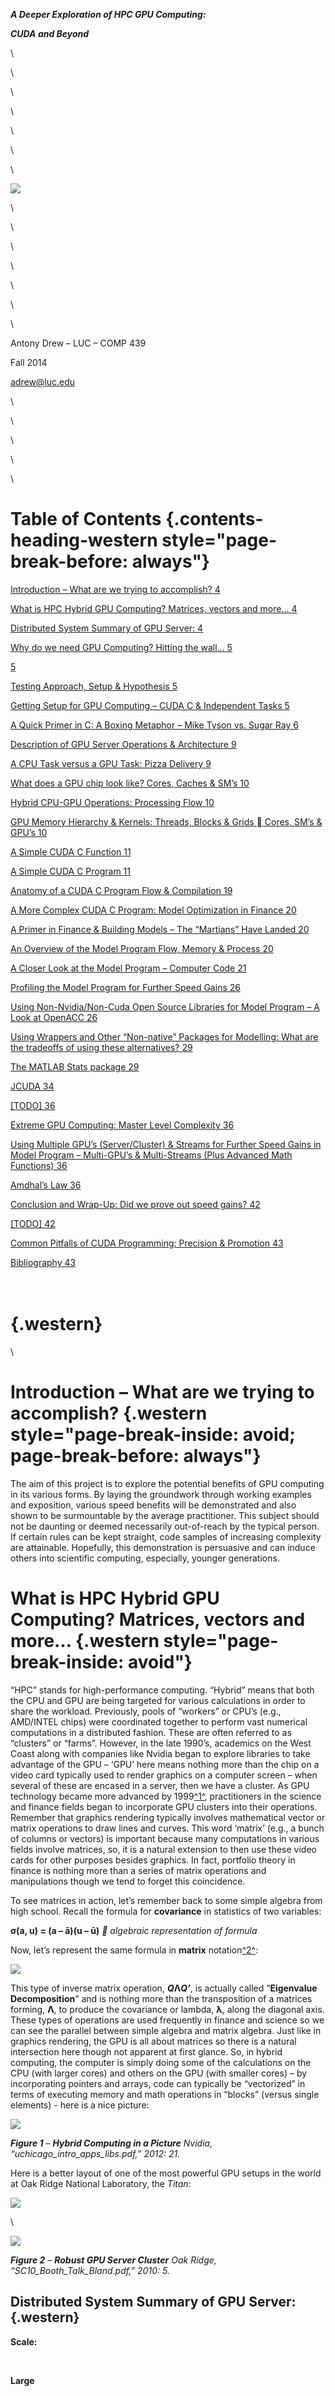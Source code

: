 ***A Deeper Exploration of HPC GPU Computing:***

***CUDA and Beyond***

\

\

\

\

\

\

\

![](COMP439_DREW_Midterm_html_m76626c43.gif)

\

\

\

\

\

\

\

Antony Drew – LUC – COMP 439

Fall 2014

<adrew@luc.edu>

\

\

\

\

\

Table of Contents {.contents-heading-western style="page-break-before: always"}
=================

<div id="Table of Contents1" dir="LTR">

[Introduction – What are we trying to accomplish?
4](#__RefHeading__4226_102278096)

[What is HPC Hybrid GPU Computing? Matrices, vectors and more…
4](#__RefHeading__4228_102278096)

[Distributed System Summary of GPU Server:
4](#__RefHeading__4230_102278096)

[Why do we need GPU Computing? Hitting the wall…
5](#__RefHeading__4232_102278096)

[5](#__RefHeading__4234_102278096)

[Testing Approach, Setup & Hypothesis 5](#__RefHeading__4236_102278096)

[Getting Setup for GPU Computing – CUDA C & Independent Tasks
5](#__RefHeading__4238_102278096)

[A Quick Primer in C: A Boxing Metaphor – Mike Tyson vs. Sugar Ray
6](#__RefHeading__4240_102278096)

[Description of GPU Server Operations & Architecture
9](#__RefHeading__4242_102278096)

[A CPU Task versus a GPU Task: Pizza Delivery
9](#__RefHeading__4244_102278096)

[What does a GPU chip look like? Cores, Caches & SM’s
10](#__RefHeading__4246_102278096)

[Hybrid CPU-GPU Operations: Processing Flow
10](#__RefHeading__4248_102278096)

[GPU Memory Hierarchy & Kernels: Threads, Blocks & Grids  Cores, SM’s &
GPU’s 10](#__RefHeading__4250_102278096)

[A Simple CUDA C Function 11](#__RefHeading__4252_102278096)

[A Simple CUDA C Program 11](#__RefHeading__4254_102278096)

[Anatomy of a CUDA C Program Flow & Compilation
19](#__RefHeading__4256_102278096)

[A More Complex CUDA C Program: Model Optimization in Finance
20](#__RefHeading__4258_102278096)

[A Primer in Finance & Building Models – The “Martians” Have Landed
20](#__RefHeading__4260_102278096)

[An Overview of the Model Program Flow, Memory & Process
20](#__RefHeading__4262_102278096)

[A Closer Look at the Model Program – Computer Code
21](#__RefHeading__4264_102278096)

[Profiling the Model Program for Further Speed Gains
26](#__RefHeading__4266_102278096)

[Using Non-Nvidia/Non-Cuda Open Source Libraries for Model Program – A
Look at OpenACC 26](#__RefHeading__4268_102278096)

[Using Wrappers and Other “Non-native” Packages for Modelling: What are
the tradeoffs of using these alternatives?
29](#__RefHeading__4270_102278096)

[The MATLAB Stats package 29](#__RefHeading__4272_102278096)

[JCUDA 34](#__RefHeading__4274_102278096)

[[TODO] 36](#__RefHeading__4276_102278096)

[Extreme GPU Computing: Master Level Complexity
36](#__RefHeading__4278_102278096)

[Using Multiple GPU’s (Server/Cluster) & Streams for Further Speed Gains
in Model Program – Multi-GPU’s & Multi-Streams (Plus Advanced Math
Functions) 36](#__RefHeading__4280_102278096)

[Amdhal’s Law 36](#__RefHeading__4282_102278096)

[Conclusion and Wrap-Up: Did we prove out speed gains?
42](#__RefHeading__4284_102278096)

[[TODO] 42](#__RefHeading__4286_102278096)

[Common Pitfalls of CUDA Programming: Precision & Promotion
43](#__RefHeading__4288_102278096)

[Bibliography 43](#__RefHeading__4290_102278096)

</div>

\
 {.western}
=

\

Introduction – What are we trying to accomplish? {.western style="page-break-inside: avoid; page-break-before: always"}
================================================

The aim of this project is to explore the potential benefits of GPU
computing in its various forms. By laying the groundwork through working
examples and exposition, various speed benefits will be demonstrated and
also shown to be surmountable by the average practitioner. This subject
should not be daunting or deemed necessarily out-of-reach by the typical
person. If certain rules can be kept straight, code samples of
increasing complexity are attainable. Hopefully, this demonstration is
persuasive and can induce others into scientific computing, especially,
younger generations.

What is HPC Hybrid GPU Computing? Matrices, vectors and more… {.western style="page-break-inside: avoid"}
=============================================================

“HPC” stands for high-performance computing. “Hybrid” means that both
the CPU and GPU are being targeted for various calculations in order to
share the workload. Previously, pools of “workers” or CPU’s (e.g.,
AMD/INTEL chips) were coordinated together to perform vast numerical
computations in a distributed fashion. These are often referred to as
“clusters” or “farms”. However, in the late 1990’s, academics on the
West Coast along with companies like Nvidia began to explore libraries
to take advantage of the GPU – ‘GPU’ here means nothing more than the
chip on a video card typically used to render graphics on a computer
screen – when several of these are encased in a server, then we have a
cluster. As GPU technology became more advanced by
1999[^1^](#sdfootnote1sym), practitioners in the science and finance
fields began to incorporate GPU clusters into their operations. Remember
that graphics rendering typically involves mathematical vector or matrix
operations to draw lines and curves. This word ‘matrix’ (e.g., a bunch
of columns or vectors) is important because many computations in various
fields involve matrices, so, it is a natural extension to then use these
video cards for other purposes besides graphics. In fact, portfolio
theory in finance is nothing more than a series of matrix operations and
manipulations though we tend to forget this coincidence.

To see matrices in action, let’s remember back to some simple algebra
from high school. Recall the formula for **covariance** in statistics of
two variables:

**σ(a, u) = (a – ā)(u – ū)** * algebraic representation of formula*

Now, let’s represent the same formula in **matrix**
notation[^2^](#sdfootnote2sym):

![](COMP439_DREW_Midterm_html_m18476f93.gif)

This type of inverse matrix operation, ***Q*****Λ*****Q’***, is actually
called “**Eigenvalue Decomposition**” and is nothing more than the
transposition of a matrices forming, **Λ**, to produce the covariance or
lambda, **λ**, along the diagonal axis. These types of operations are
used frequently in finance and science so we can see the parallel
between simple algebra and matrix algebra. Just like in graphics
rendering, the GPU is all about matrices so there is a natural
intersection here though not apparent at first glance. So, in hybrid
computing, the computer is simply doing some of the calculations on the
CPU (with larger cores) and others on the GPU (with smaller cores) – by
incorporating pointers and arrays, code can typically be “vectorized” in
terms of executing memory and math operations in “blocks” (versus single
elements) - here is a nice picture:

![](COMP439_DREW_Midterm_html_58eab4ff.gif)

***Figure 1*** *–* ***Hybrid Computing in a Picture*** *Nvidia,
“uchicago\_intro\_apps\_libs.pdf,” 2012: 21.*

Here is a better layout of one of the most powerful GPU setups in the
world at Oak Ridge National Laboratory, the *Titan*:

![](COMP439_DREW_Midterm_html_6e578e61.gif)

\

![](COMP439_DREW_Midterm_html_m6035be14.gif)

***Figure 2*** *–* ***Robust GPU Server Cluster*** *Oak Ridge,
“SC10\_Booth\_Talk\_Bland.pdf,” 2010: 5.*

Distributed System Summary of GPU Server: {.western}
-----------------------------------------

**Scale:**

 

**Large**

 

 

 

 

 

 

 

 

 

 

 

 

 

**Heterogeneity:**

 

**Radically Diverse**

 

 

 

 

 

 

 

 

 

 

 

 

**Openness:**

 

**Mixed/Challenging - SSH/Tunneling (secure)**

 

 

 

 

 

 

 

 

 

**QOS:**

 

**Mixed/Challenging**

 

 

 

 

 

 

 

 

 

 

 

 

**Storage:**

 

**Distributed File System; DSM (Shared Memory) Async/Sync**

 

 

 

 

 

 

 

 

**Communication:**

 

**IPC - Message Passing**

 

 

 

 

 

 

 

 

 

 

 

**Network:**

 

**Physical Servers; WAN - SSH/Tunneling Access**

 

\

Why do we need GPU Computing? Hitting the wall… {.western style="page-break-inside: avoid"}
===============================================

As modern scientific research becomes more complex incorporating ever
larger data sets, the classic CPU-centric paradigm runs out of computing
resources. Before GPU computing, programs using intensive computation
might take several days to finish running and calculating the results.
If we were dependent on those results before specifying the next
iteration of a model for testing purposes, we literally had to wait
until proceeding further with research. Think about the wasted time of
such a process. With hybrid computing, we can now get results back in a
matter of hours or even minutes – some firms are even calculating and
executing complex operations in milliseconds/microseconds. These firms
were literally hitting a wall in terms of speed and so needed other
alternatives. GPU computing is massively parallel and scalable and can
speed up applications by 2X to 100X. If you have enough resources and
hardware, you can keep reducing computation time by adding more GPU’s.
This does cost a lot of money, however, and some firms spend tens of
millions of dollars on hardware including both CPU and GPU clusters
(e.g., collocated servers). Remember that a GPU is full of thousands of
smaller cores whereas the CPU has fewer, but larger cores. Think of it
as many little bicycles versus fewer large trucks. However, for certain
tasks, the CPU simply cannot keep up with the GPU. Typically, relative
performance between the CPU and GPU is measured in the amount of
single-and-double precision operations per second (FLOPS). The next
chart shows how fast the divergence in speed is progressing towards a
100X advantage by 2021:

\

![](COMP439_DREW_Midterm_html_m5c6805b3.gif)

***Figure 3*** *–* ***GPU versus CPU*** *Nvidia, 2012: 6.*

![](COMP439_DREW_Midterm_html_345bb6f6.gif)

***Figure 4*** *–* ***Organizations Using GPU for Speed*** *Nvidia,
2012: 7.*

![](COMP439_DREW_Midterm_html_m4569a52d.gif)

***Figure 5*** *–* ***Single versus Double Precision Yields More Gains
in Speed*** *Nvidia, 2012: 8.*

![](COMP439_DREW_Midterm_html_m6a07e43b.gif) {.western style="page-break-inside: avoid"}
============================================

***Figure 6*** *–* ***Evolution of HPC Networks from CPU to GPU*** *Oak
Ridge, “SC10\_Booth\_Talk\_Bland.pdf,” 2010: 6.*

\

Testing Approach, Setup & Hypothesis {.western style="page-break-inside: avoid"}
====================================

The goal is prove out the speed gains from GPU computing by designing
and running a complex program across several platforms. This program
will involve large data sets and complex math operations (see financial
modelling section below for the exact test design). Since this study
involves distributed systems, the program MUST compile and run on a
non-local GPU server cluster (and not simply at home on a single GPU
setup) – getting code to run on foreign, unfamiliar hardware is a
difficult challenge. We will then employ heuristics like timers to
measure the speed across various platforms. To recap, here is a brief
overview of the test:

1.  *Design a complex program (multi-streams, threads and GPUs) in C/C++
    and make it run on CPU and GPU server (LUC TESLA)*

2.  *Then test variations of the this same program in other
    languages/platforms such as JCUDA, OpenACC/MP & MATLAB [TODO]*

3.  *Keep track of ALL CPU-only and GPU results to determine conclusion
    [TODO]*

Getting Setup for GPU Computing – CUDA C & Independent Tasks {.western}
------------------------------------------------------------

\

Because the early pioneers of GPU computing worked in C/C++, this means
that we need to use either C/C++ for the most robust programming in
order to take full advantage of the GPU’s capabilities. C++ is an
object-oriented extension of the C language – they are similar though C
is probably used more often in GPU programming. There are several typed
of libraries (or DLL’s) that are full of GPU functionality, but the
oldest and most powerful one is made by Nvidia and is referred to as
“CUDA”. Because Nvidia maintains this library, they also require that an
Nvidia video card be used to take advantage of CUDA. It does not have to
be this way, but they made it this way for business reasons so that they
can sell more product. There are some other alternatives that will be
explored later on such as “Open ACC” and various “wrappers” like JCUDA,
but let’s start with CUDA since it has the most developed functionality.
So, we will need the following to explore CUDA C GPU programming:

-   A laptop or desktop with an Nvidia video card or GPU – powerful
    desktops are typically easier to work with here

-   Install Nvidia SDK Toolkit and Drivers – available here:
    <https://developer.nvidia.com/cuda-downloads> – choose either a
    Windows (**Visual Studio** IDE) or Linux (**Eclipse** IDE) setup

-   To see the “**trade-off**” between regular (CPU) computing and
    hybrid GPU computing, we’ll need to code up several examples in
    C/C++. This means we’ll have to “port” over programs into C/C++ from
    other languages with which we are more familiar. For example,
    programs in statistics packages like MATLAB, R and MATHEMATICA will
    have to be redone in C which is a lot of work – we will have to make
    a CPU-only version as well as a GPU hybrid version

    -   Specifically, we will be targeting “**FOR NEXT**” loops inside
        code to make operations run in **parallel** on the GPU. This
        means operations must be **independent** – no **recursive**
        functions or array indexing of [**i-1**]. If we need to “look
        back”, then we must use other functions to offset arrays by
        [i-1] in order to “trick” the computer in thinking that it is
        looking at today’s value or element [i]. It’s also good to use
        **single** versus **double** precision whenever possible since
        the CPU is optimized for double while the GPU is optimized for
        **single** (or float)

A Quick Primer in C: A Boxing Metaphor – Mike Tyson vs. Sugar Ray {.western}
-----------------------------------------------------------------

Some of the younger generations can get anxious when they hear “C/C++”.
This might be due to the perception that C/C++ can be harder to learn
due to “pointers”. Pointers and more specifically, pointers-to-arrays,
are very powerful tools that allow for rapid processing via
vectorization. Let’s focus on C here since this is what we’ll
predominantly use for this study. With its pointers, C is a minimalist
and “muscle-bound” programming language. In boxing terms, C is a lot
like the former boxer, Mike Tyson. Tyson did not have a “pretty” boxing
style, but was a short, powerful man that wasted no energy in his
punching technique – he had a brutally direct technique that was
centered right at his opponents. The C language is a lot like this and
is procedural rather than “OOP”. There are not a lot of extras or
“frills” in C or even pre-made libraries. When you use C, you have to
manage the dynamic memory of pointers and code up most of your own
functions even for simple calculations such as variance and moving
averages. This can seem like a pain in the neck, but this process
ensures that you really understand what you are trying to do as well as
the tools you are using to accomplish the task at hand. Many users use
pre-built functions like “**variance**” in statistics programs without
even knowing they are using “**sample variance**” (which has “N-1” in
the denominator) – when you’re forced to code this up yourself, you’ll
quickly find out something is wrong if you don’t make this adjustment in
the denominator. So, in the right hands, C is a lethal weapon. Let’s
also remember that many engineering programs in aerospace still run on C
which is over 50 years old at this point in time. That’s right – many
missile and radar systems still run on C and it is still widely used in
the defense industry. In fact, Boeing has its own version/extension of
C.

On the other hand, .NET and scripting languages are probably more
popular with younger folks. For example, let’s consider C\#/.NET in
which various operations like memory management are taken care of
“behind the scenes” via “garbage collection”. There are also many
libraries that can be easily referenced in C\#. C\# is an
intermediate-level language with “JIT” compilation versus C. In C, very
little is done ‘behind the scenes’ for us, so we must specify what we
want and also pass by reference. But because of this as well as it being
a “native” language, C can run very fast. So, C\#/.NET is more like the
graceful former boxer, Sugar Ray Leonard, who used to bob-and-weave and
dancing around his opponents. OOP languages like C\# also allow us to be
very organized since we can create our own classes and group functions
by classes. In C, we cannot create our own classes, but are bound by
“built-in” classes like structures, instead. So, there is certainly a
kind of beauty or creativity which we cannot really capture in C. All
these classes take up space and resources at some point, however, which
is another reason why C runs quickly due to limited overhead. As with
things, there are trade-offs between programming languages, but here C
is really useful since we are concerned with **maximizing** speed in GPU
computing via vectorization.

Let’s work through a simple example using pointers so we can see the
true power of C. When doing computation, we typically have variables of
varying size which are like columns in an Excel spreadsheet. Thinking
back to matrices, think of these variables as “vectors” – a matrix is
nothing more than a bunch of columns or vectors (e.g., a “grid” in
Excel). Here is typically what happens in C computation:

-   Declare a **pointer** to an array for an unknown variable (of
    varying size) or ‘**vector**’ in the **main** program – it is proper
    syntax to use the “indirection” operator or asterisk “\*” here like
    “**double \*var**” – by doing this, we are allowing for
    “**vectorization**” of code so that memory and math operations can
    be done in blocks rather than element-by-element

-   Allocate space in memory for the variable via MALLOC or CALLOC like
    “**var=(double\*) calloc(length,sizeof(double))”**

-   Pass this variable by reference to the function call like
    “**function(var)**” – there is **no** “\*” here since we are passing
    by reference

    -   In the formal declaration and definition of the function, we
        must use “\*” like “**void function(double \*var)**”

    -   Once **within** the function definition, we can then refer to an
        instance of the variable as **var[i]** using the typical index
        notation since the C-compiler makes no distinction between a
        pointer pointing to the first element of an array versus an
        array, itself[^3^](#sdfootnote3sym) – that is, the C-compiler
        will always convert an array to a pointer of the same type for a
        function [array] variable (without you knowing about it)

        -   Since C does not check “**bounds**” before running (like in
            C\#/.NET), we must be careful to not to loop past the end of
            the length of the variable

-   Finally, after calling the function and getting the results back, we
    **must** “free up” the memory we allocated using “**free var**” –
    there is **no** “\*” here since we are referring to the **address**
    like in all memory operations - if we forget to do this, our
    computer will start running out of memory as it eats into
    more-and-more virtual “soft” memory and so other
    programs/applications will slow down in performance (e.g., a memory
    “**leak**”) – it’s best to run a C-program in “**debug**” mode so
    that we eventually get a warning here, instead

-   That’s it – we just keep repeating this process over-and-over for
    each variable – not so bad as long as we can remember **when** to
    use “\*” before the pointer (e.g., **dereference**)

So, we can intuit the powerful **2-way communication** here between the
main calling routine/program and the specific function – this happens
very **quickly** in C since we are using pointers and passing by
reference. Here is a specific example:

***Exhibit 1 – C-Code Pointer & Function Example** Author, 2013.*

\#include \<stdio.h\>

\#include \<math.h\>

\#include \<io.h\>

\#include \<stdlib.h\>

\#include \<string.h\>

\#include \<float.h\>

\

//forward declaration of function up here before main program

void s\_tr(double \*tr,double \*hi, double \*lo, double \*cl, int n);

\

//start main program

void main (int argc, char \*argv[]){

int i=0;

long numlin;

\

//declare pointer array variables

double \*hi,\*lo,\*cl,\*tr;

\

char source[60],line[100];

FILE \*fin;

\

//open file of market data

sprintf(source,"c:\\\\data\\\\%s.dat",argv[1]);

fin=f\_openr(source);

numlin=f\_line(fin);

\

//allocate memory for pointer array variables

hi=(double\*) calloc(numlin+1,sizeof(double));

lo=(double\*) calloc(numlin+1,sizeof(double));

cl=(double\*) calloc(numlin+1,sizeof(double));

tr=(double\*) calloc(numlin+1,sizeof(double));

\

//read in data from file

while(fgets(line,100,fin)\>0){

sscanf(line,"%\*s %\*s %lf %lf %lf",&hi[i],&lo[i],&cl[i++]);}

\

//close file

f\_close(source,fin);

\

//call function - pass by reference

s\_tr(tr,hi,lo,cl,i);

\

//free memory of pointer array variables

free (hi); free (lo); free (cl); free (tr); }

\

//define function down here

void s\_tr(double \*tr,double \*hi, double \*lo, double \*cl, int nday){

double m1,m2,m3,m4; int i;

\

for(i=1;i\<nday;i++){

m1=abs(hi[i]-lo[i]);

m2=abs(hi[i]-cl[i-1]);

m3=abs(cl[i-1]-lo[i]);

m4=max(m1,m2);

tr[i]=max(m4,m3);}

return; }

\

*<https://bitbucket.org/adrew/gpu/commits/527fc01520b6fb16c5a27053ccea6739>*

Description of GPU Server Operations & Architecture {.western style="page-break-inside: avoid"}
===================================================

A CPU Task versus a GPU Task: Pizza Delivery {.western}
--------------------------------------------

\

CPU cores resemble large trucks compared to smaller GPU cores. Again, it
is helpful to think this dichotomy as trucks versus motorcycles. The CPU
is good for large, sequential operations. Most programs are not
programmed to enable multi-threading on the CPU so it is fair to say
that the CPU goes about its work in non-parallel fashion bouncing around
from task-to-task. On the other hand, the GPU is designed inherently for
parallelism. If we imagine pizza delivery in a neighborhood, the CPU
would deliver a pizza to one house and then move on to the next. The GPU
would send out many smaller messengers simultaneously to multiple houses
via its smaller cores, however, which is why operations must be
**independent**. The next few slides show this pictorially:
![](COMP439_DREW_Midterm_html_405a59b8.gif)

***Figure 7*** *–* ***A Typical CPU Operation*** *Nvidia, 2012: 10.*

![](COMP439_DREW_Midterm_html_md664e74.gif)

***Figure 8*** *–* ***A Typical GPU Operation*** *Nvidia, 2012: 11.*

What does a GPU chip look like? Cores, Caches & SM’s {.western}
----------------------------------------------------

A GPU is largely made up of cores, caches and streaming multiprocessors
(SM’s). Namely, thousands of cores are divided up into blocks on SM’s –
an SM is essentially a mini “brain” on the chip – all the SM’s added
together make up the entire ‘brain’ or chip. Furthermore, each SM has
memory caches and registers. A picture is necessary here – there are 32
cores per SM on this GPU:

\

![](COMP439_DREW_Midterm_html_4dbd55.gif)

***Figure 9*** *–* ***GPU Architecture*** *Nvidia, 2012: 29.*

Hybrid CPU-GPU Operations: Processing Flow {.western}
------------------------------------------

The next 3 charts demonstrate how the CPU and GPU interact when
processing hybrid functions or operations - CPU contents are copied to
GPU DRAM, the GPU does calculations via SM’s and then GPU contents are
copied back to CPU:

\

![](COMP439_DREW_Midterm_html_m70512e97.gif)

***Figure 10*** *–* ***A Typical Hybrid CPU-GPU Operation: CPU-to-GPU***
*Nvidia, 2012: 24.*

![](COMP439_DREW_Midterm_html_m74c89b9f.gif)

***Figure 11*** *–* ***A Typical Hybrid CPU-GPU Operation: GPU
calculations via SM’s*** *Nvidia, 2012: 25.*

![](COMP439_DREW_Midterm_html_147812c0.gif)

***Figure 12*** *–* ***A Typical Hybrid CPU-GPU Operation: GPU-to-CPU***
*Nvidia, 2012: 26.*

\

GPU Memory Hierarchy & Kernels: Threads, Blocks & Grids  Cores, SM’s & GPU’s {.western}
-----------------------------------------------------------------------------

GPU memory breaks down into threads stored by registers in local memory.
Groups of threads then make up blocks stored in shared memory. Blocks
then make up grids which encompass global memory. In terms of kernel or
function execution, threads map to cores while blocks map to SM’s.
Finally, grids can take up the entirety of the GPU or even multiple
GPU’s via multi-streaming, concurrent execution – these 2 slides show it
best: ![](COMP439_DREW_Midterm_html_4ceed158.gif)

***Figure 13*** *–* ***GPU Memory Hierarchy*** *Nvidia, 2012: 27.*

\

\

\

\

![](COMP439_DREW_Midterm_html_m62ab93bf.gif)

***Figure 14*** *–* ***GPU Kernel Execution*** *Nvidia, 2012: 43.*

A Simple CUDA C Function {.western}
------------------------

The simple function from Nvidia shows the difference between C code and
CUDA C – CUDA C is just an extension of C with some additional syntax –
the CUDA C compiler is called “NVCC” and is very similar to the standard
C compiler. They are similar except the way they declare and call
functions as well as memory allocation. In CUDA C, you typically use
“**\_global\_ void**” rather than just “**void**” to declare a function.
Also, you must use the triple chevron **“\<\<\< blocks,
threads \>\>\>**” to call a CUDA function. Lastly, you cannot use
“**calloc**” to allocate memory to GPU-related variables – you must use
“**malloc**” instead:

\

\

\

![](COMP439_DREW_Midterm_html_m69f9091.gif)

***Figure 15*** *–* ***C Function versus CUDA C Function*** *Nvidia,
2012: 34.*

A Simple CUDA C Program {.western}
-----------------------

In the following CUDA C program, we’re simply going to make a CUDA
function that adds the number 10 to each subsequent iteration of a
variable. We’ll then call that function in the **main** program and
print the results to the console. There are two versions here – one
without error trapping as well as the same version showing how to trap
CUDA errors – it is the same basic program, overall:

\

\

\

\

\

\

***Exhibit 2 – Simple CUDA C Program** Author, 2013.*

\#include \<stdio.h\>

\

// For the CUDA runtime library/routines (prefixed with "cuda\_") - must
include this file

\#include \<cuda\_runtime.h\>

\

/\* CUDA Kernel Device code

\* Computes the vector addition of 10 to each iteration i \*/

\_\_global\_\_ void kernelTest(int\* i, int length){

\

unsigned int tid = blockIdx.x\*blockDim.x + threadIdx.x;

\

if(tid \< length)

i[tid] = i[tid] + 10;}

\

/\* This is the main routine which declares and initializes the integer
vector, moves it to the device, launches kernel

\* brings the result vector back to host and dumps it on the
console. \*/

int main(){

//declare pointer and allocate memory for host CPU variable - must use
MALLOC or CudaHostAlloc here

int length = 100;

int\* i = (int\*)malloc(length\*sizeof(int));

\

//fill CPU variable with values from 1 to 100 via loop

for(int x=0;x\<length;x++)

i[x] = x;

\

//declare pointer and allocate memory for device GPU variable denoted
with "\_d" – must use cudaMalloc here

int\* i\_d;

cudaMalloc((void\*\*)&i\_d,length\*sizeof(int));

\

//copy contents of host CPU variable over to GPU variable on GPU device

cudaMemcpy(i\_d, i, length\*sizeof(int), cudaMemcpyHostToDevice);

\

//designate how many threads and blocks to use on GPU for CUDA function
call/calculation - this depends on each device

dim3 threads; threads.x = 256;

dim3 blocks; blocks.x = (length/threads.x) + 1;

\

//call CUDA C function - note triple chevron syntax

kernelTest\<\<\<threads,blocks\>\>\>(i\_d,length);

//wait for CUDA C function to finish and then copy results from GPU
variable on device back to CPU variable on host – this is a **blocking**
operation and will wait until GPU has finished calc process

cudaMemcpy(i, i\_d, length\*sizeof(int), cudaMemcpyDeviceToHost);

\

//print results of CPU variable to console

for(int x=0;x\<length;x++)

printf("%d\\t",i[x]);

\

//free memory for both CPU and GPU variables/pointers – must use
cudaFree here for GPU variable

free (i); cudaFree (i\_d);

\

//reset GPU device

cudaDeviceReset(); }

\

[*https://bitbucket.org/adrew/gpu/commits/7e8154cf89bfc312adbf899187d89622*](https://bitbucket.org/adrew/gpu/commits/7e8154cf89bfc312adbf899187d89622)

\

\

***Exhibit 3 – Simple CUDA C Program with Error Trapping** Author,
2013.*

\#include \<stdio.h\>

// For the CUDA runtime routines (prefixed with "cuda\_")

\#include \<cuda\_runtime.h\>

\#include \<cuda\_runtime\_api.h\>

\

//CUDA Kernel Device code - Computes the vector addition of 10 to each
iteration i

\_\_global\_\_ void kernelTest(int\* i, int length){

\

unsigned int tid = blockIdx.x\*blockDim.x + threadIdx.x;

\

if(tid \< length)

i[tid] = i[tid] + 10; }

\

/\* This is the main routine which declares and initializes the integer
vector, moves it to the device, launches kernel and brings the result
vector back to host and dumps it on the console. \*/

int main(void){

\

// Error code to check return values for CUDA calls

cudaError\_t err = cudaSuccess;

\

int cumsum[200]={0},x=0;

int length = 100;

printf("[Vector multiplication of %d elements]\\n", length);

\

// Allocate the host input vector A

int\* i = (int\*)malloc(length\*sizeof(int));

\

for(int x=0;x\<length;x++)

i[x] = x;

\

// Allocate the device input vector

int\* i\_d;

err=cudaMalloc((void\*\*)&i\_d,length\*sizeof(int));

\

if (err != cudaSuccess)

{

fprintf(stderr, "Failed to allocate device matrix (error code %s)!\\n",
cudaGetErrorString(err));

exit(EXIT\_FAILURE); }

\

// Copy the host input vector A in host memory to the device input
vectors on GPU

printf("Copy input data from the host memory to the CUDA device\\n");

err = cudaMemcpy(i\_d, i, length\*sizeof(int), cudaMemcpyHostToDevice);

\

if (err != cudaSuccess)

{

fprintf(stderr, "Failed to copy matrix from host to device (error code
%s)!\\n", cudaGetErrorString(err));

exit(EXIT\_FAILURE); }

\

// Launch the Vector Add CUDA Kernel

dim3 threads; threads.x = 256;

dim3 blocks; blocks.x = (length/threads.x) + 1;

kernelTest\<\<\<threads,blocks\>\>\>(i\_d,length);

\

err = cudaGetLastError();

\

if (err != cudaSuccess)

{

fprintf(stderr, "Failed to launch vectorMultiply kernel (error code
%s)!\\n", cudaGetErrorString(err));

exit(EXIT\_FAILURE); }

\

// Copy the device result vector in device memory to the host result
vector

printf("Copy output data from the CUDA device to the host memory\\n");

err = cudaMemcpy(i, i\_d, length\*sizeof(int), cudaMemcpyDeviceToHost);

\

if (err != cudaSuccess)

{

fprintf(stderr, "Failed to copy matrix from device to host (error code
%s)!\\n", cudaGetErrorString(err));

exit(EXIT\_FAILURE); }

\

for(int x=0;x\<length;x++)

printf("%d\\t",i[x]);

\

// Verify that the result vector is correct

for (int x = 1; x \<= length; ++x)

{

cumsum[x] = cumsum[x-1]+i[x]; }

\

if (cumsum[length-1]+i[0] != 5950)

{

fprintf(stderr,"Result verification failed at element %i!\\n",
cumsum[length-1]);

exit(EXIT\_FAILURE); }

// Free host and device memory

free(i); cudaFree(i\_d);

// Reset the device and exit

err = cudaDeviceReset();

\

if (err != cudaSuccess)

{

fprintf(stderr, "Failed to deinitialize the device! error=%s\\n",
cudaGetErrorString(err));

exit(EXIT\_FAILURE); }

\

printf("Done\\n");

return; }

\

*<https://bitbucket.org/adrew/gpu/commits/5f9cb20212fa6ac372e9d71954491309c60ef984>*

\

\

\

\

\

\

\

\

\

\

\

\

Anatomy of a CUDA C Program Flow & Compilation {.western}
----------------------------------------------

These slides simply depict what occurred in the previous CUDA C program:

![](COMP439_DREW_Midterm_html_m1d71c130.gif)

***Figure 16*** *–* ***Anatomy of CUDA C Program*** *Nvidia, 2012: 32.*
![](COMP439_DREW_Midterm_html_5218f4a1.gif)

***Figure 17*** *–* ***Compilation of CUDA C Program*** *Nvidia, 2012:
33.*

\

A More Complex CUDA C Program: Model Optimization in Finance {.western style="page-break-inside: avoid"}
============================================================

A Primer in Finance & Building Models – The “Martians” Have Landed {.western}
------------------------------------------------------------------

The CUDA functions and programs demonstrated so far are simple in
nature. This is well and good, but we really want to test how CUDA can
speed up a more complex program. In science and finance, we are often
dealing with models of the world and trying to speed up intensive
computations. To do this, we should build a simple model that has many
iterations and calculations and run it on the CPU (via C) as well as on
the GPU (via CUDA C). We want to determine the benefits of using the
CPU, alone, as well as using the CPU along with the GPU in hybrid
fashion. We will build a trading model in finance in C as well as CUDA
C, so, there will be two versions here. Finance may not be socially
useful, but it is still intellectually challenging since “beating” the
market on a risk-adjusted, consistent basis is very difficult to do
without cheating – we are simply using our brains and probability theory
here instead of relying on “insider” information or a legalized version
of “front-running” (e.g., high-frequency trading via “flash” quotes).
Some enjoy cross-word puzzles while others enjoy finding patterns in the
market.

Let’s take a step back and think about what a ‘model’ is. It is also
helpful to give a brief primer in finance so the reader has some context
as to what we’re striving to accomplish in this demonstration. A model
is nothing more than a simplistic view of the world that describes some
event. The main components of a model are typically referred to as
“**factors**” or variables. That is, we want to try and find factors
that are helpful in describing some state of the world. We could use the
computer to sift through thousands of potential factors and specify the
relevant variables – this is referred to loosely as “machine learning”
(or data mining) and techniques like neural nets (ANN) and regressions
(PLS) are of this type. However, we could also observe the world and
then specify the factors, ourselves, via experience and then test their
usefulness. That is what we’ll do here.

Models are often described in mathematical form. Thinking back to a
regression equation from grammar school, we could have: **y = X \* w +**
….so, ‘**X**’ is the factor or variable here describing ‘y’ while ‘w’ is
the weight or probability of ‘X’. However, we don’t have use math to
describe our model – we could also use logic or conditional language
such as “***IF X THEN Y…***” – this type of language is intuitive and
well-suited to programming since computer code is also written in
pseudo-language. In finance, we typically mean: ***IF CONDITION X THEN
EXCESS RETURNS ON Y*** (e.g., the implicit modeling or prediction of
RETURNS on a stock or security). So, we are “relaxing” math constraints
here and will describe (and program) our model in conditional language.
This “less” precise approach affords us more flexibility to test
“fuzzier” factors we might not have initially envisioned via the strict
math method. In fact, this type of approach is often referred to as
“fuzzy logic” in that it can be “loose” or imprecise.

Fuzzy logic and set theory was pioneered in the last century by a
brilliant thinker named Kurt Gödel[^4^](#sdfootnote4sym). Many brilliant
thinkers emerged out of the collapsed Austro-Hungarian after World War I
including Gödel and it is important to mention them since most of the
tools we use today were created by them – we owe a collective “tip of
the hat” to this group. These thinkers laid the foundation for modern
math and physics as well as computers. Humorously, this group made up of
the likes of John Von Neumann, Edward Teller and Gödel were often
referred to as the “Martians” since they were considered so smart that
it was if they came from another planet[^5^](#sdfootnote5sym). It could
be argued that modern generations have not come as far since we have not
developed new fields in math or science though we have more to go on via
computing power. Remember also that the last large space operation
occurred in the 1960’s when von Braun and his rocket scientists sent us
to the moon – a remarkable feat considering the limited computing power
at the time compared to nowadays.

In the 1931, Gödel published a set of logical theories including the
“**incompleteness theorem**”. At the time, it was trendy for both
mathematicians and physicists to tinker in philosophy. In fact, thinkers
like Bertrand Russell at Cambridge University were actually trying to
make philosophy a science by applying various rigorous disciplines.
Namely, Russell and several others were trying to create a “perfect”
human language with no ambiguities based on Boolean logic and
mathematics[^6^](#sdfootnote6sym). The idea was that one could represent
linguistic expressions as mathematical conditions with binary (e.g.,
true-or-false) outcomes and, therefore, switch back-and-forth between
the two modes of expression. Today, this endeavor might seem trite or
foolish, but the hope was that a clear language could rid the world of
misunderstanding and suffering. A mathematician, himself, Gödel came
along and “wrecked” this logical quest though Wittgenstein also made
some contributions to the cause. With the “incompleteness theorem”,
Gödel demonstrated how a mathematical function can be logically
constructed in language and vice-versa, but still remain improvable
though simultaneously consistent or rational. So, he demonstrated how
something logical could still end up being circular or incomplete in
some sense (e.g., always lacking or imperfect). The long, formal proof
of this theorem is beyond the scope of this study, but let it suffice
that the two main points are that if a system is consistent or logical,
then it cannot be complete and its axioms cannot be proven within the
system. With one master stroke, Gödel basically pushed “back” math,
physics and philosophy into “grey” space despite the best efforts of
thinkers like Russell to make these disciplines binary or
“black-and-white”. So, Gödel brought back ambiguity and made it “okay”,
so to speak, since he showed that statements that are improvable can
still have meaning or consistency. Since he used both math and language
to illustrate his proof, his findings could not be refuted by
mathematicians and philosophers, alike, which is why they had such
far-reaching implications.

This theme of “greyness” or fuzziness is important because it relates
back to our model in finance. Loosely speaking, the word “fuzzy”
basically implies that something has meaning or usefulness though it is
ambiguous. Mapping this theme into logic or probability theory, “fuzzy”
means that something is not **true** or **false** in a strict sense, but
rather has a degree of truth or consistency between **0** and **1**. So,
a statement has a probability or outcome expressed as an interval or
percentage between the binary levels of 0 and 1. Essentially, fuzzy
logic implies a lack of precision and is a matter of degree or range,
instead, which is very relevant to human language via conditional
statements. It is as if to admit that there is only a “sense” of the
truth in human affairs which are often complex. Imagine someone making a
stock market prediction and framing it as a matter of probability rather
than certainty which seems prudent, since, it is so difficult to make
prognostications about the future. A typical fuzzy statement is the
following: “***Unexpected results of government reports cause big moves
in the stock market***”. Intuitively, this statement seems somewhat true
or meaningful though it is not exactly quantified and, hence, ambiguous.
This is the type of expression or outcome Gödel was trying to describe
in his proof. Now imagine a computer trying to process the statements
“cold, colder, coldest”. Though these words have some “rough” meaning to
humans, computers cannot quantify these expressions unless a range of
temperatures (e.g., a “fuzzy” interval) describing each subset or word
is also supplied. More formally in 1965, Lotfi Zadeh mathematically
described a “fuzzy” set as a pair (**A,m**) where **A** is a set and
**m** : **A  [0,1]**[^7^](#sdfootnote7sym). A fuzzy set or interval of
a continuous function can also be written:
![](COMP439_DREW_Midterm_html_m56b6a5cb.png)<span lang="en">. </span>In
terms of modeling, it’s more useful to think of a fuzzy set in the form
**A** **●** **R = B** where A and B are fuzzy sets and **R** is a fuzzy
“relation” – A ● R stands for the composition A with
R[^8^](#sdfootnote8sym). So, what does this mean? It means that though
sets A and B are originally independent, they might be probabilistically
connected through **R**, the fuzzy relation, by one element in both
sets. It is like saying A and B are independent, but that they could
also be probabilistically related to each other via R – there is a sense
of “fuzziness” or ambiguity here.

Now we have fuzzy logic under our belts, let’s go ahead and specify our
fuzzy model. Note that we will not formally or explicitly define our
model and its factors via math, but do this implicitly, instead, via
language. From observations and experience, we know that financial
markets get interesting at the extremes. What does “extreme” mean? In
terms of price action, this idea pertains to when markets get
**overbought** (e.g., price has risen very high) or **oversold** (e.g.,
price has dropped very low). So, we want to build a simple model that
can give us some insight into what happens when prices reach extremes.
Should we buy on strength or “momentum” when prices are very high and
overbought? Or, should we sell short in a kind of counter-trend or
**mean-reversion** trade? Note that this relates to human behavior to
some degree since people often engage in “crowding” actions akin to
“fear-and-greed” cycles. So, this model will also have a behavioral edge
as well as underpinnings to fuzzy logic.

To discover more, we must first find a way to measure extremes. From
experience, we will use a statistical “trick” or tool called
“**Z-scores**”. A z-score is simply defined as: **z = (a – ā)/σ**. So,
take today’s price for a security and subtract from it a moving-average
price and then divide by the standard deviation (or volatility) of the
time series. At any given time, this measure will tell us how many
standard deviations “**rich**” or “**cheap**” the current price is when
compared to the average price. Sounds simple, but remember that we
already have two parameters of this function – a parameter is simply an
input into a function. Namely, we have **length** and a suitable cutoff
level or fuzzy **range** that defines ‘rich’ or ‘cheap’. So, our trading
rules becomes: **IF Z-SCORE TODAY IS \>= Z-SCORE RANGE THEN BUY** (and
vice-versa for SELL trades). From testing and experience, we happen to
know that “going with the market” (instead of fighting it) yields better
results – so, this type of model will be a **momentum** model since we
are simply reacting to and ‘going with’ the recent trend in prices.
Notice also that we only care about price here – we don’t care about
**exogenous**, fundamental variables like GDP (Gross Domestic Product).
So, we are **keying** off “price action” to make a formulation about
trading on the price of a security – there are no abstract levels of
determination here since we are studying price to take action on price,
itself. This type of model is often referred to as a technical or
price-based model and is **endogenous**.

So, we have a relatively simple model here with one implicit factor
called z-score. However, we’ll need to test various values to determine
the optimal parameters of the model – length and z-score range. This
will involve combinatorial math. Let’s say we have 3 possible inputs for
these 2 parameters: {**1, 2, 3**} for z-score ranges and {**21, 34,
55**} for moving-average lengths – that is **3**^**2**^ combinations or
9 in total. Models can often have 2, 3 or even 4 factors – so we could
easily have **3**^**4**^ or 81 combinations for testing. This means for
each security, we must test **all** combinations over each time period
to find the best one. This is called “**exhaustive** optimization” since
we are testing all combinations – **genetic** optimization is faster,
but there is no guarantee of finding the best result. What is the
‘**best**’ one? In finance, this is often called lambda, **λ**, or the
Sharpe ratio: **μ/σ** (the average return over the time period divided
by the volatility over the same time period). This is not to be confused
with lambda or “half-life” from physics. There is an old joke that if
your math is not good enough, you leave science and go into finance. All
jokes aside, finance does indeed borrow a lot from physics – delta,
gamma, lambda and omega are all used in option trading besides the fact
that the Black-Scholes pricing equation (for options) was derived from
the heat-transfer equation in physics (e.g., Ito’s Lemma). So, we’ll
have to run all these combinations and then store the best combination
for use later in the model for each security. So, 30 securities (though
we could easily have more) multiplied by 9 combinations is a total of
270 optimizations. We can begin to see that the amount of computation is
piling up here.

To add more realism to this model testing, we’ll also have to repeat
this optimization over-and-over for each time period on each security.
So, as we move through time, our optimization process becomes a
“rolling” optimization. We must look “back” and test the best possible
parameter combination and then use that one for the next period forward
to derive unbiased model returns (e.g., “profit-and-loss”) for each
security. The “look back” period is often referred to as an
“**in-sample**” test while the next one forward is called an
“**out-of-sample**” test (e.g., “ex-ante” versus “ex-post”). Remember
that once we’ve found the best parameter combination on a security, we
cannot go back in a time machine and trade off these results – so, we’ll
simply hold these parameters constant and use them for the next period
forward in terms of trading and results. Since this model will be
re-optimizing and **updating** with the market, it is also a kind of
learning model or **DLM** (Dynamic Learning Model). The world of finance
has been waiting patiently for the physicists to find the “time machine”
model, but nothing has been found as of yet though quantum theory
suggests this might be possible. This concept can be confusing and is a
common mistake amongst modelers so let’s draw a timeline depicting this
**rolling** optimization – here we are fitting parameters (for z-score)
on the last 5 years and then repeating this process every year (or
re-optimizing in **steps** of 1):

***Exhibit 4 – Rolling Optimization: In-Sample (Blue) vs. Out-of-Sample
(Black)** Author, 2013.*

![](COMP439_DREW_Midterm_html_m693bbb42.gif)

Considering many financial time series (in the futures markets) have an
average length of at least 39 years, than mean 35 in-sample
optimizations in total. So, now we have [**35 periods \* 9
combinations \* 30 securities**] equals **9,450**
optimizations/combinations in total. Even though we have a simple
1-factor model, the amount of calculations increases exponentially. A
more complex model could have [**35 periods \* 81 combinations \* 30
securities**] equals **85,050** optimizations/combinations in total.
This amount of computation will easily overwhelm any CPU (including
quad-cores) on a workstation or desktop which is really why we need
GPU’s here as well as multiple workstations (and GPU’s). In the real
world, no model is perfect since it is merely a simple representation of
the world. Therefore, it is common in finance to run multiple models
**simultaneously** in order to diversify the portfolio in an extreme
sense. Instead of diversifying a portfolio of stocks according to
finance theory, take this theme a level **higher** and imagine becoming
a portfolio manager of models (instead of just securities). Now envision
this: [**35 periods \* 81 combinations \* 30 securities \* 30 models**]
= **2,551,500** optimizations/combinations in total. Typically,
re-optimization is done every week instead of every year like the
example above (e.g., **smaller steps**) – *Houston we have a problem*!
Hopefully, everyone gets the gist of the computational challenges in the
world of finance and science.

An Overview of the Model Program Flow, Memory & Process {.western}
-------------------------------------------------------

Since there are thousands of line of code between the CPU and GPU
versions of the model program, it is impractical to highlight all the
code here. However, here are some highlights as well as some general
comments on the process:

-   It’s a good habit to have all functions in a utility header or
    source file (utility.h or utility.c) and then include this in the
    **MAIN** PROGRAM **(\#include “utility.h”)** – put any needed files
    inside the project folder so there is no problem with “paths” – be
    sure to include the **cuda\_runtime.h** as well since this is most
    important and is a requirement.

    -   Instead of making a new CUDA project from scratch, it can be
        easier to take an example from Nvidia and then customize it
        further. To start one from scratch, we must be sure to change
        the **BUILD CUSTOMIZATION** in the project by selecting the
        CUDA/NVCC compiler. Also, the following library paths must be
        added in under the project properties: **cudart.lib** under
        LINKER/INPUT and **\$(CUDA\_PATH)** under LINKER/GENERAL

-   As for code, in order to get the combination of parameters, we’ll
    need to use a series of outer/inner **for-next** loops. In the
    example here, there are **4** “**for-next**” loops: **LOOP BY
    MARKET \>\>\> LOOP BY TIME PERIOD \>\>\> LOOP BY FIRST
    PARAMETER \>\>\> LOOP BY SECOND PARAMETER…**

    -   We’ll run an optimization based on the previous rolling **6**
        years and then “re-fit” every year or in steps of **1** (though
        this is variable by the user via \#define)

    -   We’ll store the best parameter combination and then use it for
        the NEXT PERIOD FORWARD so that our results are NOT biased – we
        want to collect OUT-OF-SAMPLE results here – remember, we cannot
        go back in a time machine and use the parameters we discovered
        today for yesterday’s trading – biasing returns with IN-SAMPLE
        information is a common mistake. If we do so, any model can look
        good given the amount of computing power we have nowadays (e.g.,
        the computer can always find some setting or parameter that
        looks like it “works”)…

    -   For CUDA C, try to use “page-locked” or “**pinned**” memory as
        much as possible for speed gains – store CPU variables or
        pointers using **CudaAllocHost** (instead of **MALLOC**) so that
        the CPU and GPU can more quickly transfer data back-and-forth.
        Remember, transferring data between the CPU and GPU is the
        **SLOWEST** operation (or biggest “bottle-neck”) so try to do so
        sparingly by running as many calculations on the GPU before
        sending the results back to the CPU. Remember that the MAX
        MEMORY (DRAM) on ANY GPU is **6 GIGS** so be mindful of large
        memory operations. Here is a visualization of **pinned** versus
        **non-pinned/pageable** memory:

![](COMP439_DREW_Midterm_html_m1cf794ed.gif)

-   Also, depending on the capability of the video card, try to use
    **ASYNCHRONOUS** (overlapping) operations as much as possible – use
    **cudaMemcpyAsync** instead of **cudaMemcpy**. This means that the
    CPU launches an operation on the GPU and does NOT have to wait for
    the GPU to finish and so the CPU simply moves on to the next
    operation (e.g., this type of memory/data transfer is not a
    “blocking” operation)

-   Try using single-precision or **FLOAT** as much possible – don’t
    declare variables as DOUBLE – or, **CAST** them to FLOAT as you feed
    them to the GPU – the GPU is OPTIMIZED for SINGLE-PRECISION (whereas
    the CPU is geared for DOUBLE-PRECISION) so you’ll see up to **6X**
    the speed gains if you do this – after all, do we really need up to
    16 decimals? Be careful switching back-and-forth between FLOAT and
    DOUBLE since there can be problems with **precision** due to
    **PROMOTION** – use **FLOAT LITERALS** whenever possible to avoid
    this (e.g., **constant = 1.0f** instead of **constant = 1.0**) –
    also, be sure to use **CudaMemset** to initialize GPU variables to
    **ZERO**

-   Try to use BLOCK sizes that are multiples of **WARPS** (e.g., 32
    threads on most GPU devices) or half-warps for more efficient memory
    alignment and coalescing

-   If you have multiple GPU’s or video cards, launch several GPU
    operations simultaneously (or **concurrently**) on various cards –
    this is called MULTI-STREAMING – this is not possible on most home
    setups due to hardware constraints

\
 {.western style="page-break-inside: avoid"}
=

A Closer Look at the Model Program – Computer Code {.western}
--------------------------------------------------

Here we can see more complexity as opposed to the earlier examples in
CUDA C:

***Exhibit 5 – A Complex CUDA C Program: Trading Model** Author, 2013.*

\#include \<stdio.h\>

\#include \<math.h\>

\#include \<io.h\>

\#include \<stdlib.h\>

\#include \<string.h\>

\#include \<float.h\>

\#include "utility.h"

\#include "utility.c"

\#include \<time.h\>

\#include \<malloc.h\>

\#include \<cuda\_runtime.h\>

\#include \<cuda\_runtime\_api.h\>

\

//Declaring macros and constants in pre-processor - STEP A//INSERT NEW
STUFF DOWN HERE EACH TIME START SUB-FUNCTION\*\*\*\*\*\*PRE-PROCESSOR
AREA\*\*\*\*\*\*\*//

\#define ABS(X) (X\>=0?X:-X)

\#define MAX(X,Y) (X\>=Y?X:Y)

\#define MIN(X,Y) (X\<=Y?X:Y)

\#define SIGN(X) (X\>=0?(X==0?0:1):-1)

\#define ROUND(X,Y) ((X\>=0?(X\<\<1)+Y:(X\<\<1)-Y)/(Y\<\<1))\*Y

\

//Change path below for UNIX "c://usr"

\#define PATH "C:\\\\"

\#define LOOKBACK 1597 // 1597-987-610-377-144-89 fibos rolling
optimization historical period

\#define STEP 377 // or 89 fibos step forward in time period for next
rolling optimization

\#define NUMI 27 //up to 27 number of markets

\_\_global\_\_ void
kernelSim(float \*zscores\_d,float \*rets\_d,float \*pnl\_d,float \*pos\_d,int
start,int stop,float zcut,int lens){

const float buy =1.00f;

const float sell=-1.00f;

const float flat=0.00f;

\

//Thread index

unsigned int tid = blockDim.x \* blockIdx.x + threadIdx.x;

//Total number of threads in execution grid

unsigned int THREAD\_N = blockDim.x \* gridDim.x;

\

//No matter how small is execution grid or how large OptN is,

//exactly OptN indices will be processed with perfect memory coalescing

for(int opt = tid+start; opt \< stop; opt += THREAD\_N){

if(zscores\_d[opt] \> zcut && opt \>=lens) pos\_d[opt] = buy;

if(zscores\_d[opt] \< -zcut && opt \>=lens) pos\_d[opt] = sell;

if(opt \>=lens && (pos\_d[opt]==buy || pos\_d[opt]==sell)) pnl\_d[opt] =
(pos\_d[opt] \* rets\_d[opt]);

else {pnl\_d[opt] = flat; pos\_d[opt] = flat; } } }

\

//INT MAIN//INSERT NEW STUFF HERE EACH TIME START
SUB-FUNCTION\*\*\*\*\*\*\*MAIN AREA\*\*\*\*//Declare each new variable
here - initializing and declaring space/memory for return arrays of
variables or output we want\*\*\*\*STEP B//

int main(int argc, char \*\*argv){

//array holder for parameter combinations later on aka "parameter
sweeps" which GPU can greatly speed up// a[] is \# standard deviations

double a[] = { 1.25, 1.50 };

double b[] = { 21.00, 34.00 };

//\*\* ALLOCATE SPACE FOR MEMORY FOR CPU VARIABLES

cudaHostAlloc(&rets, (int)(end)\*sizeof(float), cudaHostAllocDefault);

cudaHostAlloc(&pos, (int)(end)\*sizeof(float), cudaHostAllocDefault);

cudaHostAlloc(&pnl, (int)(end)\*sizeof(float), cudaHostAllocDefault);

cudaHostAlloc(&zscores, (int)(end)\*sizeof(float),
cudaHostAllocDefault);

\

sharpp=(double\*) calloc(end+1,sizeof(double));

sumip=(double\*) calloc(end+1,sizeof(double));

//\*\* ALLOCATE SPACE FOR MEMORY FOR CUDA-RELATED DEVICE VARIABLES\*\*

cudaMalloc((void\*\*)&zscores\_d, (int)(end)\*sizeof(float));

cudaMalloc((void\*\*)&pos\_d, (int)(end)\*sizeof(float));

cudaMemset(pos\_d, 0, (int)(end)\*sizeof(float));

cudaMalloc((void\*\*)&pnl\_d, (int)(end)\*sizeof(float));

cudaMemset(pnl\_d, 0, (int)(end)\*sizeof(float));

cudaMalloc((void\*\*)&rets\_d, (int)(end)\*sizeof(float));

\

ret(p, end, rets);

zscore(lens, p, sumv, varv, end, zscores, stdevv, m\_avev);

m = (lensa\*z)+j;

\

//\*\* COPY CUDA VARIABLES FROM CPU (HOST) TO GPU (DEVICE) - USE ASYNC
TRANSFER FOR MORE SPEED SO CPU DOES NOT HAVE TO WAIT FOR GPU TO FINISH
OPERATION AND CAN PROCEED FURTHER IN THE MAIN PROGRAM\*\*

cudaMemcpyAsync(zscores\_d, zscores, (int)(end)\*sizeof(float),
cudaMemcpyHostToDevice,0);

cudaMemcpyAsync(rets\_d, rets, (int)(end)\*sizeof(float),
cudaMemcpyHostToDevice,0);

\

\

lenny=stop-start;

dim3 threads; threads.x = 896;//use 896 threads as per specific GPU
device for higher OCCUPANCY/USE OF CARD - trial-and-error via
PROFILING - max blocks is 112 on GTX 670 GPU

\

//\*\* CALL GPU FUNCTION/KERNEL HERE FOR MODEL PARAMETER SWEEP TO
GENERATE IS RESULTS

kernelSim\<\<\<threads,112\>\>\>(zscores\_d,rets\_d,pnl\_d,pos\_d,start,stop,(float)(a[z]),lens);

\

\

//\*\* COPY CUDA VARIABLES/RESULTS FROM GPU (DEVICE) BACK TO CPU
(HOST) - MUST WAIT FOR GPU OPERATION/FUNCTION TO FINISH HERE SINCE LOW
ASYNC/CONCURRENCY ON NON\_TESLA GPU DEVICES\*\*

cudaMemcpy(pos, pos\_d, (int)(end)\*sizeof(float)/\*stop-start\*/,
cudaMemcpyDeviceToHost);

cudaMemcpy(pnl, pnl\_d, (int)(end)\*sizeof(float),
cudaMemcpyDeviceToHost);

for (i = 0; i \< lensc; i++) { //find best sharpe ratio from table and
store it for next period

if (table[i][3] \> maxi) maxi = table[i][3];

if (maxi == table[i][3]) high=i; }

sharplist[gg][0][ii] = high; //row of max sharpe recap

sharplist[gg][6][ii] = table[high][3]; //max sharpe

sharplist[gg][1][ii] = table[high][1]; //param 1 recap

sharplist[gg][2][ii] = table[high][2]; //param 2 recap

sharplist[gg][3][ii] = table[high][4]; //cum ret recap

sharplist[gg][4][ii] = table[high][0]; //test number recap

sharplist[gg][5][ii] = gg;

cudaFree(zscores\_d);cudaFree(pnl\_d);cudaFree(pos\_d);cudaFree(rets\_d);cudaFreeHost(pos);cudaFreeHost(pnl);
}

\

*<https://bitbucket.org/adrew/gpu/commits/56e6d2665c693fce6af5bd4f3d7e325f>*

Profiling the Model Program for Further Speed Gains {.western}
---------------------------------------------------

When you install the CUDA SDK (link on previous page), NVIDIA also gives
you a built-in tool called **PROFILER**. This will allow you to find
“bottle-necks” and increase code efficiency. The main goal here is to
use as **MUCH** of the GPU as possible by utilizing **ALL** of the
CORES. You can do this by iteratively changing the **THREAD** and
**BLOCK SIZE** when you call the CUDA C FUNCTION – this depends on each
specific video card so it’s more of an art here than science (e.g.,
heuristic). For this application, we got about \~ **63%** **OCCUPANCY**
utilization (by specifying **896** threads x **112** blocks) which is
pretty good though **multi-streaming** was non-existent due to the
limitation of the NON-TESLA GPU (as well as only having one GPU) – here
is what it looks like:

\

![](COMP439_DREW_Midterm_html_m37f1208c.png)

***Figure 18*** *–* ***Using Nvidia PROFILER to Optimize Occupancy on
GPU Cores*** *Author, 2013.*

 {.western}

Using Non-Nvidia/Non-Cuda Open Source Libraries for Model Program – A Look at OpenACC {.western}
=====================================================================================

Note that we don’t have to use Nvidia’s CUDA libraries. Instead, we
could use an open-source library called “OpenACC”, “OpenMP” or “OpenCL”.
This will allow us to use non-Nvidia GPU’s like AMD/ATI for GPU
programming. Since OpenCL is similar to CUDA syntax and partly based on
it, let’s take a look at OpenACC. OpenACC was created by the Portland
Group and is made up of developers who used to work at CRAY computers.
Note that this library has its own compiler, so, we’ll have to get used
to new syntax once again. The compiler can be downloaded from here:
<http://www.pgroup.com/support/download_pgi2013.php?view=current>

\

With OpenACC, we must remember 3 **important** rules:

-   You **MUST** use **array indexing** and notation within loops – NO
    pointer notation or pointer arithmetic: **A[i] = B[i]** versus
    **\*ptr A = \*ptr B**

-   Any OpenACC statement always begins with **\#pragma acc**

-   OpenACC parallel operations are essentially loops within loops –
    they are not fragmented into various parts like CUDA C – they tend
    to be more holistic

Here is the main function of the same model program written in OpenACC –
we see a tiny hit to performance here versus CUDA C, but it’s still a
very powerful package:

\

\

\

\

***Exhibit 6 – A Complex OpenACC Program vs CUDA C: Trading Model**
Author, 2013.*

//Start outer loop and declare DATA REGION - list pointers/arrays for
copying to and from GPU

\#pragma acc data copyin(zscores,rets,start,stop) copyout(pos,pnl)

{

//Declare KERNEL for ACCELERATION - sub-loop

\#pragma acc kernels

{

\

const float buy =1.00f;

const float sell=-1.00f;

const float flat=0.00f;

float zcut = 0.00f;

zcut = (float)(a[z]);

//Start innermost loop to step thru values and rules to get positions
and returns

\#pragma acc loop independent

for(int opt = start; opt \< stop; opt++){

if(zscores[opt] \> zcut && opt \>=lens) pos[opt] = buy;

if(zscores[opt] \< -zcut && opt \>=lens) pos[opt] = sell;

if(opt \>=lens && (pos[opt]==buy || pos[opt]==sell)) pnl[opt] =
(pos[opt] \* rets[opt]);

else {pnl[opt] = flat; pos[opt] = flat;

\

}

}

}

}

[*https://bitbucket.org/adrew/gpu/commits/6bebcf48b100dde9eb1f9876cf6b42a68c4c616b*](https://bitbucket.org/adrew/gpu/commits/6bebcf48b100dde9eb1f9876cf6b42a68c4c616b)

To compare and contrast, let’s look at the main function in the original
CUDA C program (from earlier):

//\*\* COPY CUDA VARIABLES FROM CPU (HOST) TO GPU (DEVICE) - USE ASYNC
TRANSFER FOR MORE SPEED SO CPU DOES NOT HAVE TO WAIT FOR GPU TO FINISH
OPERATION AND CAN PROCEED FURTHER IN THE MAIN PROGRAM\*\*

cudaMemcpyAsync(zscores\_d, zscores, (int)(end)\*sizeof(float),
cudaMemcpyHostToDevice,0);

cudaMemcpyAsync(rets\_d, rets, (int)(end)\*sizeof(float),
cudaMemcpyHostToDevice,0);

\

\

lenny=stop-start;

dim3 threads; threads.x = 896;//use 896 threads as per specific GPU
device for higher OCCUPANCY/USE OF CARD - trial-and-error via
PROFILING - max blocks is 112 on GTX 670 GPU

\

//\*\* CALL GPU FUNCTION/KERNEL HERE FOR MODEL PARAMETER SWEEP TO
GENERATE IS RESULTS

kernelSim\<\<\<threads,112\>\>\>(zscores\_d,rets\_d,pnl\_d,pos\_d,start,stop,(float)(a[z]),lens);

\

\

//\*\* COPY CUDA VARIABLES/RESULTS FROM GPU (DEVICE) BACK TO CPU
(HOST) - MUST WAIT FOR GPU OPERATION/FUNCTION TO FINISH HERE SINCE LOW
ASYNC/CONCURRENCY ON NON\_TESLA GPU DEVICES\*\*

cudaMemcpy(pos, pos\_d, (int)(end)\*sizeof(float)/\*stop-start\*/,
cudaMemcpyDeviceToHost);

cudaMemcpy(pnl, pnl\_d, (int)(end)\*sizeof(float),
cudaMemcpyDeviceToHost);

\

Using Wrappers and Other “Non-native” Packages for Modelling: What are the tradeoffs of using these alternatives? {.western}
=================================================================================================================

The MATLAB Stats package {.western}
------------------------

Instead of writing CUDA on the lowest, most pure level (e.g., **kernel**
level), we can use “**wrappers**” in other programming packages,
instead. Wrappers are overlays or translators that call more complex
functions beneath them allowing for easier use and operability.
Statistics packages like MATLAB give us this option and are forgiving in
that they are “high-level” packages in which a few keystrokes can result
in powerful results. Essentially, packages like MATLAB do a lot of the
heavy lifting for us and so have become very popular within science and
finance. Cleve Moler originally created MATLAB in the 1970’s based on
FORTAN and then morphed into C later on. MATLAB stands for “MATRIX
LABORATORY” and it is a very powerful stats program that is optimized
for large data sets and vectorization of code. MATLAB is not a native
language like C (though there is a MATLAB C compiler that can transform
“M-code” into native C), but it is still very fast – unfortunately, it
is not open source and is expensive (unlike packages like R). More
precisely, MATLAB is more like a functional language and is fourth
generation type in nature[^9^](#sdfootnote9sym). In terms of CUDA, we
will take a slight hit to performance here since we are one level
removed from purity, so to speak. There is also less functionality
compared to the standard CUDA library. Here is what the M-code looks
like in terms of the main part of the original model program:

***Exhibit 7 – A Complex MATLAB Program w/Wrappers: Trading Model**
Author, 2013.*

%start clock timer (wall clock)

tic

%Check/set GPU device

g = gpuDevice(1);

%Number of optims - variable

Cut = 1810;

%Get market data in one shot from flat files and store in matrix

setdbprefs({'DataReturnFormat','ErrorHandling','NullNumberRead','NullNumberWrite','NullStringRead','NullStringWrite','JDBCDataSourceFile'},{'numeric','empty','NaN','NaN','null','null',''});

conn = database('BLP32','','');

e = exec(conn,'SELECT ALL "pcrhc\$"."pcr date","pcrhc\$"."pcr
price","spxhc\$"."spx price" FROM "pcrhc\$","spxhc\$" WHERE
"pcrhc\$"."pcr date" = "spxhc\$"."spx date"');

e = fetch(e);

BLP = e.Data;

close(e)

close(conn)

%Get Z-scores from market data

Blotter = BLP;

Blotter(:,4:5) = single(zscore(BLP(:,2:3)));

Zpcr =single(zscore(Blotter(:,4)));

Zspx = single(zscore(Blotter(:,5)));

dates = Blotter(:,1);

lens = length(dates);

%Set parameters for z-score cutoff, moving-average length and rolling
period - variable

assignin('base', 'zii', '1');

assignin('base', 'fii', '21');

assignin('base', 'pii', '377');

%start outer loop for optimizations

for fors=1:Cut;

%assign space in memory for CPU data and set initial values to zero for
matrices - speed gains

ret =single(zeros(lens,1));

fp= single(zeros(lens,2));

fproll=single(zeros(lens,5));

ZpcrRoll=single(zeros(lens,2));

ZspxRoll=single(zeros(lens,2));

lookback=str2double(pii);

period =str2double(fii);

zcut=str2double(zii);

dates1=zeros(lens,2);

dates1f=zeros(lens,2);

dirf=zeros(lens,2);

dir=zeros(lens,2);

dirup=zeros(lens,1);

dirupf=zeros(lens,1);

dirdn=zeros(lens,1);

dirdnf=zeros(lens,1);

%copy data from CPU to GPU using WRAPPER function

Bl7 = gpuArray( single(Blotter(:,7)) );

Bl6 = gpuArray( single(Blotter(:,6) ));

Fpr = gpuArray( single(fproll) );

Fpr2 = gpuArray( single(fproll) );

Fpr4 = gpuArray( single(fproll) );

\

%run main calculations on GPU – since arrays have been moved to GPU,
function will run on GPU

for lp=1:lens-period+1;

if Bl7(lp) \> zcut && zcut \> 0

Fpr(lp)=Bl6(lp);

for lp2=0:period-1;

Fpr2(lp+lp2)=Bl6(lp+lp2);

end;

Fpr4(lp)=sum(Bl6(lp:lp+period-1));

elseif Bl7(lp) \< zcut && zcut \< 0

Fpr(lp)=Bl6(lp);

for lp2=0:period-1;

Fpr2(lp+lp2)=Bl6(lp+lp2);

end;

Fpr4(lp)=sum(Bl6(lp:lp+period-1));

else Fpr(lp)=0;

end;

end;

%Gather results on GPU and send back to CPU

f1=gather(Fpr);

f2=gather(Fpr2);

f4=gather(Fpr4);

%assign results to main data matrix

fproll(:,1)= (f1(:,1));

fproll(:,2)= (f2(:,1));

fproll(:,4)= (f4(:,1));

%specify and format output data for flat files

DATE = [datef];

PCR = [Blotter(:,2)];

SPX = [Blotter(:,3)];

PCRstaticZscore = [Blotter(:,4)];

PCRrollingZscore = [Blotter(:,7)];

StaticFwdRet = [Blotter(:,10)\*100];

RollFwdRet = [Blotter(:,11)\*100];

format bank;

Pres =
dataset(DATE,PCR,SPX,PCRstaticZscore,PCRrollingZscore,StaticFwdRet,RollFwdRet);

%export fomratted data to .dat file in local directory

export(Pres,'file','PCRdata.dat');

end;

toc

%reset GPU device

reset(g);

\

*<https://bitbucket.org/adrew/gpu/commits/8ec930db481fa573627180e07a2ec6ce91c10643>*

\

Again, the performance hit will be notable running GPU operations in
MATLAB versus CUDA C – it is roughly **2X** to **4X** slower in MATLAB.
Also, note that open source statistics packages also exist such as R and
SPYDER. Each package handles GPU functionality in its own way (if
available). For PYTHON lovers, a great package is called SPYDER that
comes with an extension called PYCUDA. This combination is the closest
thing to MATLAB: <https://code.google.com/p/spyderlib/> .

JCUDA {.western style="page-break-inside: avoid"}
-----

Because JAVA is still so popular and is often used in HPC open-source
computing, it is an interesting challenge see how well it can execute
the same complex test program by wrapping CUDA functions (hence
“JCUDA”). Since we’ve already installed the drivers for earlier
programs, we simply need to add the binary packages from the JCUDA
website and place these in our JAVA PATH folder:
<http://www.jcuda.org/tutorial/TutorialIndex.html> . If all goes well,
we should then be able to compile the same program after changing some
pointer references and see something like this:

\

\

***Microsoft Windows [Version 6.1.7601]***

***Copyright (c) 2009 Microsoft Corporation. All rights reserved.***

\

***C:\\Users\\Xtreme\>cd C:\\Program
Files\\Java\\jre7\\JCuda-All-0.6.5-bin-windows-x86\_64***

\

\

***C:\\Program
Files\\Java\\jre7\\JCuda-All-0.6.5-bin-windows-x86\_64\>dir***

***Volume in drive C is SSD***

***Volume Serial Number is C8F2-D949***

\

***Directory of C:\\Program
Files\\Java\\jre7\\JCuda-All-0.6.5-bin-windows-x86\_64***

\

***10/26/2014 07:53 PM \<DIR\> .***

***10/26/2014 07:53 PM \<DIR\> ..***

***10/26/2014 12:20 PM 183,545 jcublas-0.6.5.jar***

***10/26/2014 12:20 PM 145,408 JCublas-windows-x86\_64.dll***

***10/26/2014 12:20 PM 274,944 JCublas2-windows-x86\_64.dll***

***10/26/2014 12:20 PM 978,273 jcuda-0.6.5.jar***

***10/26/2014 12:20 PM 128,512 JCudaDriver-windows-x86\_64.dll***

***10/26/2014 12:20 PM 109,568 JCudaRuntime-windows-x86\_64.dll***

***10/26/2014 01:16 PM 302 JCudaRuntimeTest.java***

***10/26/2014 12:20 PM 77,073 jcufft-0.6.5.jar***

***10/26/2014 12:20 PM 29,696 JCufft-windows-x86\_64.dll***

***10/26/2014 12:20 PM 80,297 jcurand-0.6.5.jar***

***10/26/2014 12:20 PM 36,864 JCurand-windows-x86\_64.dll***

***10/26/2014 12:20 PM 259,370 jcusparse-0.6.5.jar***

***10/26/2014 12:20 PM 487,424 JCusparse-windows-x86\_64.dll***

***13 File(s) 2,791,276 bytes***

***2 Dir(s) 100,684,779,520 bytes free***

\

***C:\\Program
Files\\Java\\jre7\\JCuda-All-0.6.5-bin-windows-x86\_64\>javac -cp
".;jcuda***

***-0.6.5.jar" JCudaRuntimeTest.java***

\

***C:\\Program
Files\\Java\\jre7\\JCuda-All-0.6.5-bin-windows-x86\_64\>***

\

[TODO] {.western}
------

Extreme GPU Computing: Master Level Complexity {.western style="page-break-inside: avoid"}
==============================================

Using Multiple GPU’s (Server/Cluster) & Streams for Further Speed Gains in Model Program – Multi-GPU’s & Multi-Streams (Plus Advanced Math Functions) {.western}
-----------------------------------------------------------------------------------------------------------------------------------------------------

We’ve been building up in complexity in terms of GPU programs. Finally,
we’ve arrived at the most complex iteration possible and it involved
CUDA C (which should come as no surprise). Previously, we only ran one
CUDA kernel at a time on one GPU device – recall that NVIDIA’s PROFILER
tool suggested that CONCURRENCY was non-existent (see page 39). So, even
though we were multi-threading in earlier programs, **there is more to
true parallelism than threading**. For maximum speed gains, we’re now
going to fix that as well as other adjustments (e.g., more advanced math
functions plus multiple GPU devices).

When we have access to a GPU cluster or **server**, we can get further
speed gains by re-writing our code (in LINUX typically since most
servers run on this OS). Recall in the earlier example of the model
program, we were only looping through **1** market (or security) at a
time. Though the CUDA function was running in parallel by using multiple
cores (for multiple threads) simultaneously to generate trade positions
and returns, there is still a bit of a serial or sequential “feel” here
in terms of process. But, if we have a large enough GPU (e.g., a TESLA
GPU) or even multiple GPU’s, we can re-write our code to process several
markets or securities at once. For example,
NVIDIA[^10^](#sdfootnote10sym) has 2 TESLA (K20) GPU’s on one of its
server nodes. So, theoretically, we could at least process 2 markets
simultaneously instead of stepping through **market-by-market**.
Theoretically, this should further reduce computational time by a factor
of 2, but it does not exactly work out this way due to additional
overhead regarding the coordination of multiple GPU’s.

Amdhal’s Law {.western}
------------

Let’s remember **AMDHAL**’s law: **S = 1 / 1−P**. Now, if a program is
further parallelized, the maximum speed-up over serial code is **1 / (1
– 0.50) = 2**. So, we should still see additional speed gains overall
though not by a factor of 2 exactly. Here is what the main part of the
code looks like in terms of multi-streaming and multiple GPU’s –
remember that we had 4 nested “**for-next**” loops earlier (see pages
34-37) – now we will need a total of **5** loops: **LOOP BY GPU DEVICE
NUMBER \>\>\> LOOP BY MARKET \>\>\> LOOP BY TIME PERIOD \>\>\> LOOP BY
FIRST PARAMETER \>\>\> LOOP BY SECOND PARAMETER:**

\

\

***Exhibit 8 – The Most Complex CUDA C Program: Trading Model** Author,
2013.*

//Change path below for UNIX "c://usr"

\#define PATH "C:\\\\"

\#define LOOKBACK 1597 // 1597-987-610-377-144-89 fibos rolling
optimization historical period

\#define STEP 377 // or 89 fibos step forward in time period for next
rolling optimization

\#define NUMI 3 //up to 27 number of markets - this is not FREE
downloadable data from internet

\#define STR 2 //number of streams - use 2 to be safe since most GPU's
can handle 2 streams

\#define THR 256 //initial threads - must specify this PARAM - can
affect OCCUPANCY or %USE OF GPU

\

//INT MAIN//INSERT NEW STUFF HERE EACH TIME START
SUB-FUNCTION\*\*\*\*\*\*\*MAIN AREA\*\*\*\*//Declare each new variable
here - initializing and declaring space/memory for return arrays of
variables or output we want\*\*\*\*STEP B//

int main(int argc, char \*\*argv){

\

//CHECK for USER INPUT larger than MAX NUMI of Markets

if (NUMI \> 27)

{

fprintf(stderr, "You entered too many markets! MAX number is 27! Please
try again!\\n");

exit(EXIT\_FAILURE); }

// Error code to check return values for CUDA calls

cudaError\_t err = cudaSuccess;

err=cudaGetDeviceCount(&GPUn);

\

if (err != cudaSuccess)

{

fprintf(stderr, "Failed to find GPU devices (error code %s)!\\n",
cudaGetErrorString(err));

exit(EXIT\_FAILURE); }

\

//LOOP thru as many GPU devices as there are available - so now we are
MULTI-STREAMING and using MULTI-GPU's - this is FULL POWER of GPU
computing

for (dd = 0; dd \< GPUn; dd++) {

\

clock\_t ff, ss, t3; float diff=0.00f;

ff=dd;

ff = clock();

strcpy(destr, PATH"recon");//output RECON directory for each GPU

strcpy(foldr, ".dat");

sprintf(fnumss, "%d", dd);

strcat(destr,fnumss);

strcat(destr,foldr);

recon=f\_openw(destr);

\

err=cudaSetDevice(dd);

if (err != cudaSuccess){

fprintf(stderr, "Failed to find GPU device (error code %s)!\\n",
cudaGetErrorString(err));

exit(EXIT\_FAILURE); }

\

//divide market data array up into blocks of markets to run on EACH GPU

gapn = NUMI/GPUn;

gapo = NUMI/GPUn;

startg = 1 + (dd\*gapn);

\

//check for odd number of markets divided by GPUs

if (dd == GPUn-1 && NUMI % GPUn != 0) gapn = ((int)((NUMI %
GPUn)\*GPUn)+gapo)-1;

if (gapn == 0) gapn = 1;

\

for (gg = 1; gg \<= gapn; gg++) { // top loop for number of market data
files passed thru dfiles[] // must change NUMI in \#def as add number of
markets

sprintf(sources,dfiles[(gg-1)+(dd\*gapo)]); //find and open price data
files to get lengths for periodicities//

\

fins=f\_openr(sources);

endf=f\_line(fins);

endf--;

peri[gg] = (int)(((endf-LOOKBACK)/STEP)+1); //number of rolling periods
in each data set for rolling optimization (aka moving average)//

\

f\_close(sources,fins);

sprintf(fnums, "%d", gg);

strcpy(desta, PATH"OSrunALL"); //output directory for out-of-sample
tests for all combined tests per market

\

strcpy(foldr, ".dat");

strcat(desta,"-");

strcat(desta,fnums);

strcat(desta,"-");

strcat(desta,marks[(gg-1)+(dd\*gapo)]);

strcat(desta,foldr);

ferri=f\_openw(desta);

\

for (ii = 1; ii \<= peri[gg] ; ii++) { // loop is for periodicity - so
30yrs of price data divided into sub-units for rolling optimization (aka
parameter sweeps)

\

for (z = 0; z \< lensa; z++) { // 2 nested for loops for parameter sweep
or combination of arrays a[] and b[]//

\

for (j = 0; j \< lensb; j++) {

lens = (int)(b[j]);

\

//\*\* COPY CUDA VARIABLES FROM CPU (HOST) TO GPU (DEVICE) - USE ASYNC
TRANSFER FOR MORE SPEED SO CPU DOES NOT HAVE TO WAIT FOR GPU TO FINISH
OPERATION AND CAN PROCEED FURTHER IN THE MAIN PROGRAM\*\*

cudaMemcpyAsync(zscores\_d, zscores, (int)(end)\*sizeof(float),
cudaMemcpyHostToDevice,0);

cudaMemcpyAsync(rets\_d, rets, (int)(end)\*sizeof(float),
cudaMemcpyHostToDevice,0);

\

gap = (stop - start)/STR;

lenny=stop-start;

dim3 threads; threads.x = THR; //use threads as per specific GPU device
for higher OCCUPANCY/USE OF CARD - trial-and-error via PROFILING

dim3 blocks; blocks.x = (lenny/threads.x) + 1; //max blocks is 112 on
GTX 670 device

\

// allocate and initialize an array of stream handles

cudaStream\_t \*streams = (cudaStream\_t \*) malloc(STR \*
sizeof(cudaStream\_t));

\

//\*\* Create Streams for Concurrency or Multi-Streaming - now we will
call several KERNELS simultaneously\*\*

for(int i = 0; i \< STR; i++) cudaStreamCreate(&(streams[i]));

\

//\*\* CALL GPU FUNCTION/KERNEL HERE FOR MODEL PARAMETER SWEEP TO
GENERATE IN\_SAMPLE RESULTS\*\*THIS IS THREAD REDUCTION DUE TO
CONCURRENCY!

for (i = 0; i \< STR; i++){

kernelSim\<\<\<32,threads,0,streams[i]\>\>\>(zscores\_d,rets\_d,pnl\_d,pos\_d,start+(i\*gap),start+((i+1)\*gap),(float)(a[z]),lens);

\

if (i == STR-1)
kernelSim\<\<\<32,threads,0,streams[i]\>\>\>(zscores\_d,rets\_d,pnl\_d,pos\_d,start+(i\*gap),stop,(float)(a[z]),lens);}

\

//sync streams before copying back to CPU

cudaStreamSynchronize(streams[STR-1]);

\

//\*\* COPY CUDA VARIABLES/RESULTS FROM GPU (DEVICE) BACK TO CPU
(HOST) - MUST WAIT FOR GPU OPERATION/FUNCTION TO FINISH HERE SINCE LOW
ASYNC/CONCURRENCY ON NON\_TESLA GPU DEVICES\*\*

cudaMemcpy(pos, pos\_d, (int)(end)\*sizeof(float)/\*stop-start\*/,
cudaMemcpyDeviceToHost);

cudaMemcpy(pnl, pnl\_d, (int)(end)\*sizeof(float),
cudaMemcpyDeviceToHost);

//\*\* Destroy Streams for Concurrency or Multi-Streaming - now we will
RELEASE resources back to GPU\*\*

for(int i = 0; i \< STR; i++) cudaStreamDestroy(streams[i]);

\

[*https://bitbucket.org/adrew/gpu/commits/414d6a463a5ea3632b5a298dcb48d6d7eb660f57*](https://bitbucket.org/adrew/gpu/commits/414d6a463a5ea3632b5a298dcb48d6d7eb660f57)
**

So, how did we do? We now have the **fastest** computational times yet:
1810 optimization in 65 seconds (or **0.036** seconds per optimization).
All that work finally paid off since we were at 87 seconds before
running on a single GPU without multiple streams – so, roughly a +33%
pickup in speed. Here is a fun picture of a massive server room at a
local business (name withheld):

\

![](COMP439_DREW_Midterm_html_m5d6e84bd.png)

\
 {.western style="font-weight: normal; page-break-inside: avoid"}
=

\

Conclusion and Wrap-Up: Did we prove out speed gains? {.western style="page-break-inside: avoid"}
=====================================================

We can see that GPU computing is a powerful tool just by looking at the
following **performance grid** where we pick up speed gains of \~ **300%
to 700%** depending on the benchmark. Some of these gains are due to the
C language, itself, in spite of the GPU. It is interesting to note that
the same model program ran considerably slower in C\# - remember that
C\# is OOP and does not have **pointers**-to-arrays like in C. Again, C
makes itself easily available to vectorization of math and memory
operations. Remember also that data structures like arrays operate in
linear time (**O(n)**) if not constant time (**O(1)**) for other
operations. Other data structures like sorted lists and trees can hit
log time (**O(log n)**) under certain circumstances.

However, most of these gains are indeed due to GPU operations in CUDA C
where we see a +300% pickup in speed versus the same model program in
standalone C. Again, the **fastest** program utilized multiple GPU’s and
kernel streams as well as tips like pinned memory, asynchronous memory
transfers and floating operations. This study slowly built-up the
complexity of the CUDA C approach as follows: SINGLE KERNEL ON GPU 
MULTIPLE KERNELS ON MULTIPLE GPUs. Open source libraries like OpenACC
also did well while wrapper programs like MATLAB fared worse. Lastly,
this survey has demonstrated that GPU computing need not be all that
complicated – truly, we don’t have to be geniuses to take advantage of
hybrid HPC and younger generations are encouraged to get involved,
especially, as the world moves from finance back to “hard” science.

[TODO] {.western}
------

***Exhibit 9 – Trading Model Performance Results Across Platforms**
Author, 2013.*

\

![](COMP439_DREW_Midterm_html_m13a49dc5.gif)

Here is a fun chart of other organizations using GPU computing to speed
up work:

\

![](COMP439_DREW_Midterm_html_74524758.gif)

***Figure 19*** *–* ***Organizations Using GPU Accelerators*** *Nvidia,
2012: 45.*

Common Pitfalls of CUDA Programming: Precision & Promotion {.western style="page-break-inside: avoid"}
==========================================================

When using casting or other techniques to convert variables and
constants from DOUBLE to FLOAT (for further speed gains), we have to be
very careful. This is because many languages like C have been formulated
to “think” in DOUBLE precision (to optimize the CPU). So, if there is a
statement like “constant = 1.0”, this will be interpreted as a DOUBLE.
The problem comes when we start mixing such a value with other values
that are FLOATS. Remember that FLOATS have up to 8 significant digits
while DOUBLE has 16. If we carelessly mix these 2 types, C will start to
make transformations/conversions to various values without us knowing
about it so that we might not get back the results we intended. So, it
is always better to use FLOAT LITERALS with other FLOAT values to keep
things straight - “constant = 1.0f” is better here if we indeed are
using various values in a GPU function that is intended for FLOAT types.
There is a nice blurb here from Nvidia warning about
this[^11^](#sdfootnote11sym):

*When comparing the results of computations of float variables between
the host and device, make sure that promotions to double precision on
the host do not account for different numerical results. For example, if
the code segment:*

***float a;***

…

***a = a\*1.02;***

*were performed on a device of compute capability 1.2 or less, or on a
device with compute capability 1.3 but compiled without enabling double
precision (as mentioned above), then the multiplication would be
performed in single precision. However, if the code were performed on
the host, the literal* *1.02* *would be interpreted as a double
precision quantity and* *a* *would be promoted to a double, the
multiplication would be performed in double precision, and the result
would be truncated to a float—thereby yielding a slightly different
result. If, however, the literal* ***1.02*** ** *were replaced with*
***1.02f**, the result would be the same in all cases because no
promotion to doubles would occur. To ensure that computations use
single-precision arithmetic, always use float literals. In addition to
accuracy, the conversion between doubles and floats (and vice versa) has
a detrimental effect on performance.*

Bibliography {.western}
============

\

\

Cochrane, John, *“Time Series for Macroeconomics and Finance,”*
University of Chicago, January 2005.

\

Coulouris, George, “*Distributed Systems and Concepts, Fifth Edition*,”
Addison-Wesley, 2012.

\

*Fuzzy set*. (n.d.). Retrieved February 2013, from Wiki:
<http://en.wikipedia.org/wiki/Fuzzy_set>

\

Gleick, James, “*The Information: A History, a Theory, a Flood*,”
Pantheon, 2011.

\

Hargitta, Istran. *Martians of Science*. New York, NY: Oxford Press,
2006.

\

Kochan, Stephen, “*Programming in C, Third Edition*,” Sams Publishing,
July 2005.

\

*Matlab*. (n.d.). Retrieved February 2013, from Wiki:
http://en.wikipedia.org/wiki/Matlab

\

Nvidia, “*CUDA C Guide and Best Practices*,” Nvidia, 2013.

\

*Nvidia Cuda*. (n.d.). Retrieved February 2013, from Wiki:
http://en.wikipedia.org/wiki/CUDA

\

Thiruvathukal, George, “*High-Performance Java Platform Computing*,”
Pearson Education, 2000.

\

\

\

<div id="sdfootnote1">

[1](#sdfootnote1anc)^^ Feb. 2012 \<
<http://www.nvidia.com/object/cuda_home_new.html> \>.

\

</div>

<div id="sdfootnote2">

[2](#sdfootnote2anc)^^ John Cochrane, “Time Series for Macroeconomics
and Finance,” University of Chicago January 2005: 262.

\

</div>

<div id="sdfootnote3">

[3](#sdfootnote3anc)^^ Stephen G. Kochan, “Programming in C, Third
Edition,” Sams Publishing July 2005: 264.

\

</div>

<div id="sdfootnote4">

[4](#sdfootnote4anc)^^ James Gleick, The Information: A History, a
Theory, a Flood (New York: Pantheon, 2011) 136-186.

\

</div>

<div id="sdfootnote5">

[5](#sdfootnote5anc)^^ Istran Hargitta, Martians of Science (New York:
Oxford Press, 2006) 11.

\

</div>

<div id="sdfootnote6">

[6](#sdfootnote6anc)^^ Gleick 136-186.

\

</div>

<div id="sdfootnote7">

[7](#sdfootnote7anc)^^ Feb. 2013 \<
<http://en.wikipedia.org/wiki/Fuzzy_set> \>.

\

</div>

<div id="sdfootnote8">

[8](#sdfootnote8anc)^^ Feb. 2013 \<
<http://en.wikipedia.org/wiki/Fuzzy_set> \>.

\

</div>

<div id="sdfootnote9">

[9](#sdfootnote9anc)^^ Feb. 2013 \<
<http://en.wikipedia.org/wiki/Matlab> \>.

\

</div>

<div id="sdfootnote10">

[10](#sdfootnote10anc)^^ The numerical simulations needed for this work
were performed on [NVIDIA Partner] Microway's Tesla GPU accelerated
compute cluster.

\

</div>

<div id="sdfootnote11">

[11](#sdfootnote11anc)^^ Nvidia, “CUDA C Guide and Best Practices,”
January 2013, 12.

\

</div>